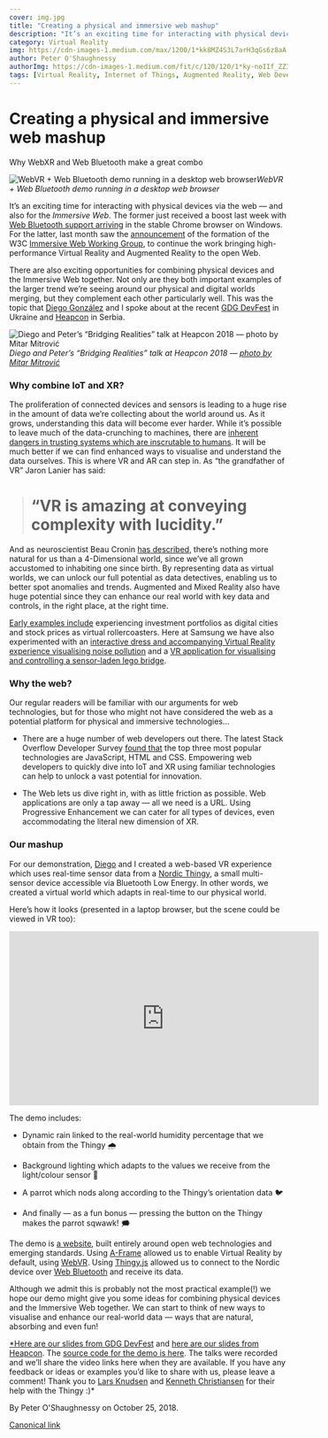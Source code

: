 ```yaml
---
cover: img.jpg
title: "Creating a physical and immersive web mashup"
description: "It’s an exciting time for interacting with physical devices via the web — and also for the Immersive Web. The former just received a boost last week with Web Bluetooth support arriving in the stable Chrome browser on Windows. For the latter, last month saw the announcement of the formation of the W3C Immersive Web Working Group, to continue the work bringing high-performance Virtual Reality and Augmented Reality to the open Web."
category: Virtual Reality
img: https://cdn-images-1.medium.com/max/1200/1*kk8MZ4S3L7arH3qGs6z8aA.png
author: Peter O'Shaughnessy
authorImg: https://cdn-images-1.medium.com/fit/c/120/120/1*ky-noIIf_ZZIoGDsvfW3AA.jpeg
tags: [Virtual Reality, Internet of Things, Augmented Reality, Web Development, Bluetooth]
---
```


# Creating a physical and immersive web mashup

Why WebXR and Web Bluetooth make a great combo

![WebVR + Web Bluetooth demo running in a desktop web browser](https://cdn-images-1.medium.com/max/5116/1*kk8MZ4S3L7arH3qGs6z8aA.png)*WebVR + Web Bluetooth demo running in a desktop web browser*

It’s an exciting time for interacting with physical devices via the web — and also for the *Immersive Web*. The former just received a boost last week with [Web Bluetooth support arriving](https://developers.google.com/web/updates/2018/10/nic70) in the stable Chrome browser on Windows. For the latter, last month saw the [announcement](https://www.w3.org/blog/2018/09/announcing-the-immersive-web-working-group/) of the formation of the W3C [Immersive Web Working Group](https://www.w3.org/immersive-web/), to continue the work bringing high-performance Virtual Reality and Augmented Reality to the open Web.

There are also exciting opportunities for combining physical devices and the Immersive Web together. Not only are they both important examples of the larger trend we’re seeing around our physical and digital worlds merging, but they complement each other particularly well. This was the topic that [Diego González](undefined) and I spoke about at the recent [GDG DevFest](https://devfest.gdg.org.ua/) in Ukraine and [Heapcon](https://heapcon.io/) in Serbia.

![Diego and Peter’s “Bridging Realities” talk at Heapcon 2018 — [photo by Mitar Mitrović](https://www.facebook.com/media/set/?set=ms.c.eJxll1muWDEIQ3dUMZlh~%3Bxur7qtU6Z38WgQCwYa4ubStug3rWv3x~%3B0huPMj6b~_TKgJQnTlUfbZqxahM2vg5ENkTi4EcaIhU41fYbkdkU8zreeUWb7kKsTu~%3BfniMWsaJYn2tmujc4tSd4PhGJFk4dYsnSeMM7IG7VDmSBRDhjdRuQqoNnt0H0OtZHmUQW1XCvhudN2rA~_dWH7IOyoeFgw9vTPNW2CNlG0uWBnRj9~_kkj0U8Nm7hHG3AM1DMGzrMFTRfayztNkCjszsoqeJ3jDPXiOMdiU4c5ezjeVszNv6UeJHvOMJAK~_y2bIi76iZ97QRqy8HjZpgnk1M6WS~%3BOTJOi~%3B9jJGVVrzPGD1P0rMb1cYfHbOkkqyIzD38Gqpo~_sOvpYbPo4czRDJERFTjLM6vOOqPMJs~_RUJHxQTr3Gnk16LOsdS6aGvaUCGjxVPfIIQNZpNic~_mZsyB6RZujAlQ4TlXxlC~%3B6x63JwVHQM3kaNaxhOHOniiramemJrzNi7npecJqIinU2UUXtyJ0yZpF3ZErxPu5UyHlsLBhLHXx3bgXxTMYM9moNOKj0BzFHJ1SSO3lOz~_SgaqoeP6h8Hjuzhm9aQ4UssyPSSwST~_lvhUPk6Y6YS7~%3Bywu4JvUU~_vVpvx1OOnqTbV7NVqsqm6UbFc6liV8z6l5Qses7C38sN3T0avNShJjvHO~%3BmThA37VJm2WHKxazKZ65nKJ22k6p3BOsH92niyaue~_zWd3jeeuIvNzhjp3Obacs6SePanPs5~%3BSaJ9PHZp8sDkiGMXo8eRk3zwz~_AvKZuWncLjKpfmncx9KfmXvLvDbZmcmNMY91znS8oOLpseO8qHXEUj6Isar1RP8EgR1eT3S~_uyyodb3JU2TBt~_5wOnDLraL6~%3BXw5UFUyTsbKq4PRa5C7kpuDwo~%3BR~_b~%3B4vmS0YY99lANSZNNXMti4qIf3ZNHTzHToWXqyaPSq9ERP~%3BmHls7wzt0oV2f19XXDq0R~%3B52~%3BPUXjkV8mdYIosn~_tcuZBM7KpNVVeKVNdz09Gy5~_r7Z8MO~%3Bp~%3Bhbl~%3BjLlo7Kr33e66h~_Gv7jNMmK3b~%3B~%3B8l~%3BQjPDp.bps.a.10155865491116485&type=1&__tn__=HH-R)](https://cdn-images-1.medium.com/max/4000/1*rdt0XlynRgrW8AznADJcTA.jpeg)*Diego and Peter’s “Bridging Realities” talk at Heapcon 2018 — [photo by Mitar Mitrović](https://www.facebook.com/media/set/?set=ms.c.eJxll1muWDEIQ3dUMZlh~%3Bxur7qtU6Z38WgQCwYa4ubStug3rWv3x~%3B0huPMj6b~_TKgJQnTlUfbZqxahM2vg5ENkTi4EcaIhU41fYbkdkU8zreeUWb7kKsTu~%3BfniMWsaJYn2tmujc4tSd4PhGJFk4dYsnSeMM7IG7VDmSBRDhjdRuQqoNnt0H0OtZHmUQW1XCvhudN2rA~_dWH7IOyoeFgw9vTPNW2CNlG0uWBnRj9~_kkj0U8Nm7hHG3AM1DMGzrMFTRfayztNkCjszsoqeJ3jDPXiOMdiU4c5ezjeVszNv6UeJHvOMJAK~_y2bIi76iZ97QRqy8HjZpgnk1M6WS~%3BOTJOi~%3B9jJGVVrzPGD1P0rMb1cYfHbOkkqyIzD38Gqpo~_sOvpYbPo4czRDJERFTjLM6vOOqPMJs~_RUJHxQTr3Gnk16LOsdS6aGvaUCGjxVPfIIQNZpNic~_mZsyB6RZujAlQ4TlXxlC~%3B6x63JwVHQM3kaNaxhOHOniiramemJrzNi7npecJqIinU2UUXtyJ0yZpF3ZErxPu5UyHlsLBhLHXx3bgXxTMYM9moNOKj0BzFHJ1SSO3lOz~_SgaqoeP6h8Hjuzhm9aQ4UssyPSSwST~_lvhUPk6Y6YS7~%3Bywu4JvUU~_vVpvx1OOnqTbV7NVqsqm6UbFc6liV8z6l5Qses7C38sN3T0avNShJjvHO~%3BmThA37VJm2WHKxazKZ65nKJ22k6p3BOsH92niyaue~_zWd3jeeuIvNzhjp3Obacs6SePanPs5~%3BSaJ9PHZp8sDkiGMXo8eRk3zwz~_AvKZuWncLjKpfmncx9KfmXvLvDbZmcmNMY91znS8oOLpseO8qHXEUj6Isar1RP8EgR1eT3S~_uyyodb3JU2TBt~_5wOnDLraL6~%3BXw5UFUyTsbKq4PRa5C7kpuDwo~%3BR~_b~%3B4vmS0YY99lANSZNNXMti4qIf3ZNHTzHToWXqyaPSq9ERP~%3BmHls7wzt0oV2f19XXDq0R~%3B52~%3BPUXjkV8mdYIosn~_tcuZBM7KpNVVeKVNdz09Gy5~_r7Z8MO~%3Bp~%3Bhbl~%3BjLlo7Kr33e66h~_Gv7jNMmK3b~%3B~%3B8l~%3BQjPDp.bps.a.10155865491116485&type=1&__tn__=HH-R)*

### Why combine IoT and XR?

The proliferation of connected devices and sensors is leading to a huge rise in the amount of data we’re collecting about the world around us. As it grows, understanding this data will become ever harder. While it’s possible to leave much of the data-crunching to machines, there are [inherent dangers in trusting systems which are inscrutable to humans](https://youtu.be/ajGX7odA87k). It will be much better if we can find enhanced ways to visualise and understand the data ourselves. This is where VR and AR can step in. As “the grandfather of VR” Jaron Lanier has said:
> # “VR is amazing at conveying complexity with lucidity.”

And as neuroscientist Beau Cronin [has described](https://medium.com/@beaucronin/the-oculus-rift-is-an-applied-neuroscience-powerhouse-512e3213f055), there’s nothing more natural for us than a 4-Dimensional world, since we’ve all grown accustomed to inhabiting one since birth. By representing data as virtual worlds, we can unlock our full potential as data detectives, enabling us to better spot anomalies and trends. Augmented and Mixed Reality also have huge potential since they can enhance our real world with key data and controls, in the right place, at the right time.

[Early examples include](https://peteroshaughnessy.com/posts/how-immersive-computing-can-help-solve-our-big-data-explosion/) experiencing investment portfolios as digital cities and stock prices as virtual rollercoasters. Here at Samsung we have also experimented with an [interactive dress and accompanying Virtual Reality experience visualising noise pollution](https://medium.com/samsung-internet-dev/look-forward-fashion-tech-b47a946ebcd1) and a [VR application for visualising and controlling a sensor-laden lego bridge](https://www.artik.io/blog/2017/08/samsung-artik-vmworld-2017/).

### Why the web?

Our regular readers will be familiar with our arguments for web technologies, but for those who might not have considered the web as a potential platform for physical and immersive technologies…

* There are a huge number of web developers out there. The latest Stack Overflow Developer Survey [found that](https://insights.stackoverflow.com/survey/2018/#technology) the top three most popular technologies are JavaScript, HTML and CSS. Empowering web developers to quickly dive into IoT and XR using familiar technologies can help to unlock a vast potential for innovation.

* The Web lets us dive right in, with as little friction as possible. Web applications are only a tap away — all we need is a URL. Using Progressive Enhancement we can cater for all types of devices, even accommodating the literal new dimension of XR.

### Our mashup

For our demonstration, [Diego](undefined) and I created a web-based VR experience which uses real-time sensor data from a [Nordic Thingy](https://www.nordicsemi.com/eng/Products/Nordic-Thingy-52), a small multi-sensor device accessible via Bluetooth Low Energy. In other words, we created a virtual world which adapts in real-time to our physical world.

Here’s how it looks (presented in a laptop browser, but the scene could be viewed in VR too):

<center><iframe width="560" height="315" src="https://www.youtube.com/embed/7_ez5X-_-lM" frameborder="0" allowfullscreen></iframe></center>

The demo includes:

* Dynamic rain linked to the real-world humidity percentage that we obtain from the Thingy 🌧️

* Background lighting which adapts to the values we receive from the light/colour sensor 🔦

* A parrot which nods along according to the Thingy’s orientation data 🐦

* And finally — as a fun bonus — pressing the button on the Thingy makes the parrot sqwawk! 🗯️

The demo is [a website](https://diekus.com/webxr-bt/aframe/), built entirely around open web technologies and emerging standards. Using [A-Frame](https://aframe.io/) allowed us to enable Virtual Reality by default, using [WebVR](https://developer.mozilla.org/en-US/docs/Web/API/WebVR_API). Using [Thingy.js](https://github.com/NordicPlayground/Nordic-Thingy52-Thingyjs) allowed us to connect to the Nordic device over [Web Bluetooth](https://developer.mozilla.org/en-US/docs/Web/API/Web_Bluetooth_API) and receive its data.

Although we admit this is probably not the most practical example(!) we hope our demo might give you some ideas for combining physical devices and the Immersive Web together. We can start to think of new ways to visualise and enhance our real-world data — ways that are natural, absorbing and even fun!

[*Here are our slides from GDG DevFest](https://www.slideshare.net/secret/JogKDKMRbFFQOM) and [here are our slides from Heapcon](https://www.slideshare.net/secret/cIybseMqmYvFzO). The [source code for the demo is here](https://github.com/diekus/webxr-bt). The talks were recorded and we’ll share the video links here when they are available. If you have any feedback or ideas or examples you’d like to share with us, please leave a comment! Thank you to [Lars Knudsen](undefined) and [Kenneth Christiansen](undefined) for their help with the Thingy :)*



By Peter O'Shaughnessy on October 25, 2018.

[Canonical link](https://medium.com/samsung-internet-dev/creating-a-physical-and-immersive-web-mashup-b5418f14b982)
